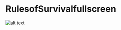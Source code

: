 # RulesofSurvivalfullscreen
![alt text](https://raw.githubusercontent.com/ronifernando/RulesofSurvivalfullscreen/blob/master/Capture.PNG?raw=true)
